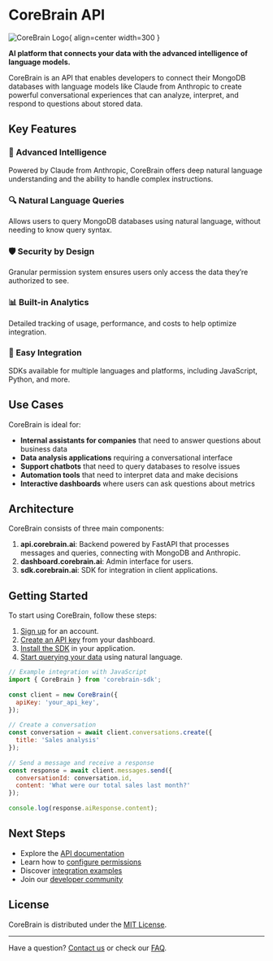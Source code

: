 # CoreBrain API
 
![CoreBrain Logo](assets/images/corebrain-logo.png){ align=center width=300 }
 
**AI platform that connects your data with the advanced intelligence of language models.**
 
CoreBrain is an API that enables developers to connect their MongoDB databases with language models like Claude from Anthropic to create powerful conversational experiences that can analyze, interpret, and respond to questions about stored data.
 
## Key Features
 
### 🧠 Advanced Intelligence
Powered by Claude from Anthropic, CoreBrain offers deep natural language understanding and the ability to handle complex instructions.
 
### 🔍 Natural Language Queries
Allows users to query MongoDB databases using natural language, without needing to know query syntax.
 
### 🛡️ Security by Design
Granular permission system ensures users only access the data they’re authorized to see.
 
### 📊 Built-in Analytics
Detailed tracking of usage, performance, and costs to help optimize integration.
 
### 🔄 Easy Integration
SDKs available for multiple languages and platforms, including JavaScript, Python, and more.
 
## Use Cases
 
CoreBrain is ideal for:
 
- **Internal assistants for companies** that need to answer questions about business data  
- **Data analysis applications** requiring a conversational interface  
- **Support chatbots** that need to query databases to resolve issues  
- **Automation tools** that need to interpret data and make decisions  
- **Interactive dashboards** where users can ask questions about metrics  
 
## Architecture
 
CoreBrain consists of three main components:
 
1. **api.corebrain.ai**: Backend powered by FastAPI that processes messages and queries, connecting with MongoDB and Anthropic.
2. **dashboard.corebrain.ai**: Admin interface for users.
3. **sdk.corebrain.ai**: SDK for integration in client applications.
 
## Getting Started
 
To start using CoreBrain, follow these steps:
 
1. [Sign up](https://dashboard.corebrain.ai/register) for an account.
2. [Create an API key](getting-started/configuration.md#crear-api-key) from your dashboard.
3. [Install the SDK](sdk/installation.md) in your application.
4. [Start querying your data](getting-started/first-steps.md) using natural language.
 
```javascript
// Example integration with JavaScript
import { CoreBrain } from 'corebrain-sdk';
 
const client = new CoreBrain({
  apiKey: 'your_api_key',
});
 
// Create a conversation
const conversation = await client.conversations.create({
  title: 'Sales analysis'
});
 
// Send a message and receive a response
const response = await client.messages.send({
  conversationId: conversation.id,
  content: 'What were our total sales last month?'
});
 
console.log(response.aiResponse.content);
```
 
## Next Steps
 
- Explore the [API documentation](api-reference/authentication.md)  
- Learn how to [configure permissions](security/permissions.md)  
- Discover [integration examples](integration/examples.md)  
- Join our [developer community](https://discord.gg/corebrain)  
 
## License
 
CoreBrain is distributed under the [MIT License](https://opensource.org/licenses/MIT).
 
---
 
Have a question? [Contact us](mailto:support@corebrain.ai) or check our [FAQ](faq.md).